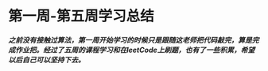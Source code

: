  # 第一周-第五周学习总结
 ##### 之前没有接触过算法，第一周开始学习的时候只是跟随这老师把代码敲完，算是完成作业把。经过了五周的课程学习和在leetCode上刷题，也有了一些积累，希望以后自己可以坚持下去。